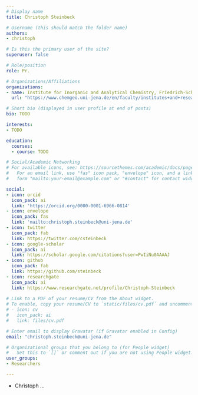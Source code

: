 ```yaml
---
# Display name
title: Christoph Steinbeck

# Username (this should match the folder name)
authors:
- christoph

# Is this the primary user of the site?
superuser: false

# Role/position
role: Pr.

# Organizations/Affiliations
organizations:
- name: Institute for Inorganic and Analytical Chemistry, Friedrich-Schiller-University Jena
  url: "https://www.chemgeo.uni-jena.de/en/faculty/institutes+and+research+centres/institute+for+inorganic+and+analytical+chemistry"

# Short bio (displayed in user profile at end of posts)
bio: TODO

interests:
- TODO

education:
  courses:
  - course: TODO

# Social/Academic Networking
# For available icons, see: https://sourcethemes.com/academic/docs/page-builder/#icons
#   For an email link, use "fas" icon pack, "envelope" icon, and a link in the
#   form "mailto:your-email@example.com" or "#contact" for contact widget.

social:
- icon: orcid
  icon_pack: ai
  link: 'https://orcid.org/0000-0001-6966-0814'
- icon: envelope
  icon_pack: fas
  link: 'mailto:christoph.steinbeck@uni-jena.de'
- icon: twitter
  icon_pack: fab
  link: https://twitter.com/csteinbeck
- icon: google-scholar
  icon_pack: ai
  link: https://scholar.google.com/citations?user=PwIiNu0AAAAJ
- icon: github
  icon_pack: fab
  link: https://github.com/steinbeck
- icon: researchgate
  icon_pack: ai
  link: https://www.researchgate.net/profile/Christoph-Steinbeck
  
# Link to a PDF of your resume/CV from the About widget.
# To enable, copy your resume/CV to `static/files/cv.pdf` and uncomment the lines below.
# - icon: cv
#   icon_pack: ai
#   link: files/cv.pdf

# Enter email to display Gravatar (if Gravatar enabled in Config)
email: "christoph.steinbeck@uni-jena.de"

# Organizational groups that you belong to (for People widget)
#   Set this to `[]` or comment out if you are not using People widget.
user_groups:
- Researchers

---
```


- Christoph ...
